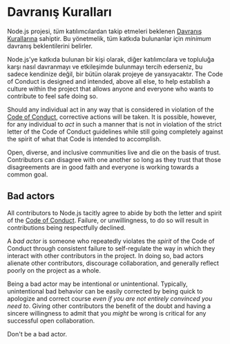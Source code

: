 # Davranış Kuralları

Node.js projesi, *tüm* katılımcılardan takip etmeleri beklenen [Davranış Kurallarına](https://github.com/nodejs/admin/blob/master/CODE_OF_CONDUCT.md) sahiptir. Bu yönetmelik, tüm katkıda bulunanlar için *minimum* davranış beklentilerini belirler.

Node.js'ye katkıda bulunan bir kişi olarak, diğer katılımcılara ve topluluğa karşı nasıl davranmayı ve etkileşimde bulunmayı tercih ederseniz, bu sadece kendinize değil, bir bütün olarak projeye de yansıyacaktır. The Code of Conduct is designed and intended, above all else, to help establish a culture within the project that allows anyone and everyone who wants to contribute to feel safe doing so.

Should any individual act in any way that is considered in violation of the [Code of Conduct](https://github.com/nodejs/admin/blob/master/CODE_OF_CONDUCT.md), corrective actions will be taken. It is possible, however, for any individual to *act* in such a manner that is not in violation of the strict letter of the Code of Conduct guidelines while still going completely against the spirit of what that Code is intended to accomplish.

Open, diverse, and inclusive communities live and die on the basis of trust. Contributors can disagree with one another so long as they trust that those disagreements are in good faith and everyone is working towards a common goal.

## Bad actors

All contributors to Node.js tacitly agree to abide by both the letter and spirit of the [Code of Conduct](https://github.com/nodejs/admin/blob/master/CODE_OF_CONDUCT.md). Failure, or unwillingness, to do so will result in contributions being respectfully declined.

A *bad actor* is someone who repeatedly violates the *spirit* of the Code of Conduct through consistent failure to self-regulate the way in which they interact with other contributors in the project. In doing so, bad actors alienate other contributors, discourage collaboration, and generally reflect poorly on the project as a whole.

Being a bad actor may be intentional or unintentional. Typically, unintentional bad behavior can be easily corrected by being quick to apologize and correct course *even if you are not entirely convinced you need to*. Giving other contributors the benefit of the doubt and having a sincere willingness to admit that you *might* be wrong is critical for any successful open collaboration.

Don't be a bad actor.